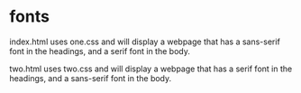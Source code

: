 # fonts


index.html uses one.css and will display a webpage that has a sans-serif font in the headings, and a serif font in the body.

two.html uses two.css and will display a webpage that has a serif font in the headings, and a sans-serif font in the body.
